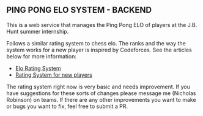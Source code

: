 ## PING PONG ELO SYSTEM - BACKEND

This is a web service that manages the Ping Pong ELO of players at the J.B. Hunt summer internship. 

Follows a similar rating system to chess elo. The ranks and the way the system works for a new player is inspired by Codeforces. See the articles below for more information:
- [Elo Rating System](https://en.wikipedia.org/wiki/Elo_rating_system)
- [Rating System for new players](https://codeforces.com/blog/entry/77890)

The rating system right now is very basic and needs improvement. If you have suggestions for these sorts of changes please message me (Nicholas Robinson) on teams. If there are any other improvements you want to make or bugs you want to fix, feel free to submit a PR.